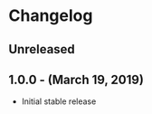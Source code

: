 Changelog
=========

Unreleased
----------

1.0.0 - (March 19, 2019)
----------
* Initial stable release
